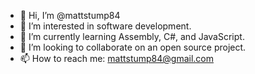 - 👋 Hi, I’m @mattstump84
- 👀 I’m interested in software development.
- 🌱 I’m currently learning Assembly, C#, and JavaScript.
- 💞️ I’m looking to collaborate on an open source project.
- 📫 How to reach me: mattstump84@gmail.com

<!---
mattstump84/mattstump84 is a ✨ special ✨ repository because its `README.md` (this file) appears on your GitHub profile.
You can click the Preview link to take a look at your changes.
--->
